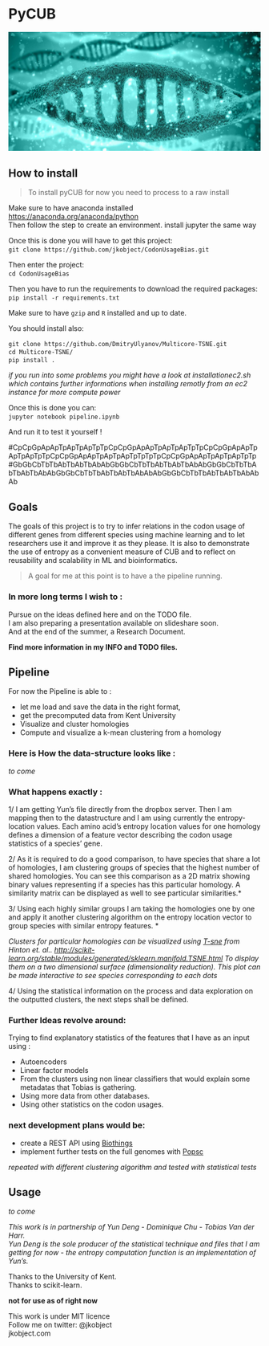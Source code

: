 # PyCUB

<img src="other/Sum1.jpg" width="800"/>


## How to install

>To install pyCUB for now you need to process to a raw install

Make sure to have anaconda installed https://anaconda.org/anaconda/python  
Then follow the step to create an environment.
install jupyter the same way

Once this is done you will have to get this project:   
`git clone https://github.com/jkobject/CodonUsageBias.git`

Then enter the project:   
`cd CodonUsageBias`

Then you have to run the requirements to download the required packages:  
`pip install -r requirements.txt`

Make sure to have `gzip` and `R` installed and up to date.

You should install also:
```
git clone https://github.com/DmitryUlyanov/Multicore-TSNE.git
cd Multicore-TSNE/
pip install .
```

_if you run into some problems you might have a look at installationec2.sh which contains further informations when installing remotly from an ec2 instance for more compute power_

Once this is done you can:   
`jupyter notebook pipeline.ipynb`

And run it to test it yourself !

#CpCpGpApApTpApTpApTpTpCpCpGpApApTpApTpApTpTpCpCpGpApApTpApTpApTpTpCpCpGpApApTpApTpApTpTpTpTpCpCpGpApApTpApTpApTpTp
#GbGbCbTbTbAbTbAbTbAbAbGbGbCbTbTbAbTbAbTbAbAbGbGbCbTbTbAbTbAbTbAbAbGbGbCbTbTbAbTbAbTbAbAbAbGbGbCbTbTbAbTbAbTbAbAbAb 

## Goals 

The goals of this project is to try to infer relations in the codon usage of different genes from different species using machine learning and to let researchers use it and improve it as they please. It is also to demonstrate the use of entropy as a convenient measure of CUB and to reflect on reusability and scalability in ML and bioinformatics.

>A goal for me at this point is to have a the pipeline running.


### In more long terms I wish to :
Pursue on the ideas defined here and on the TODO file.   
I am also preparing a presentation available on slideshare soon.  
And at the end of the summer, a Research Document.   



__Find more information in my INFO and TODO files.__

## Pipeline

For now the Pipeline is able to :  
- let me load and save the data in the right format,  
- get the precomputed data from Kent University  
- Visualize and cluster homologies   
- Compute and visualize a k-mean clustering from a homology   

### Here is How the data-structure looks like :
 
*to come*

### What happens exactly : 
1/ I am getting Yun’s file directly from the dropbox server. Then I am mapping then to the datastructure and I am using currently the entropy-location values. 
Each amino acid’s entropy location values for one homology defines a dimension of a feature vector describing the codon usage statistics of a species’ gene. 

2/ As it is required to do a good comparison, to have species that share a lot of homologies, I am clustering groups of species that the highest number of shared homologies. You can see this comparison as a 2D matrix showing binary values representing if a species has this particular homology. A similarity matrix can be displayed as well to see particular similarities.*

3/ Using each highly similar groups I am taking the homologies one by one and apply it another clustering algorithm on the entropy location vector to group species with similar entropy features. *

_Clusters for particular homologies can be visualized using [T-sne](http://scikit-learn.org/stable/modules/generated/sklearn.manifold.TSNE.html) from Hinton et. al.. 
http://scikit-learn.org/stable/modules/generated/sklearn.manifold.TSNE.html 
 To display them on a two dimensional surface (dimensionality reduction). This plot can be made interactive to see species corresponding to each dots_

4/ Using the statistical information on the process and data exploration on the outputted clusters, the next steps shall be defined. 

### Further Ideas revolve around:
Trying to find explanatory statistics of the features that I have as an input using :    
 * Autoencoders
 * Linear factor models
 * From the clusters using non linear classifiers that would explain some metadatas that Tobias is gathering.
 * Using more data from other databases. 
 * Using other statistics on the codon usages. 

### next development plans would be:
 * create a REST API using [Biothings](http://docs.biothings.io/) 
 * implement further tests on the full genomes with [Popsc](http://www.chenshiyi.com/popsc.html)
 
*repeated with different clustering algorithm and tested with statistical tests*

## Usage
*to come*

_This work is in partnership of Yun Deng - Dominique Chu - Tobias Van der Harr._    
_Yun Deng is the sole producer of the statistical technique and files that I am getting for now - the entropy computation function is an implementation of Yun’s._

 Thanks to the University of Kent.    
 Thanks to scikit-learn. 

__not for use as of right now__

This work is under MIT licence   
Follow me on twitter: @jkobject   
jkobject.com
